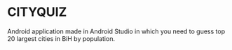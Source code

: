 # CITYQUIZ
Android application made in Android Studio in which you need to guess top 20 largest cities in BiH by population.
